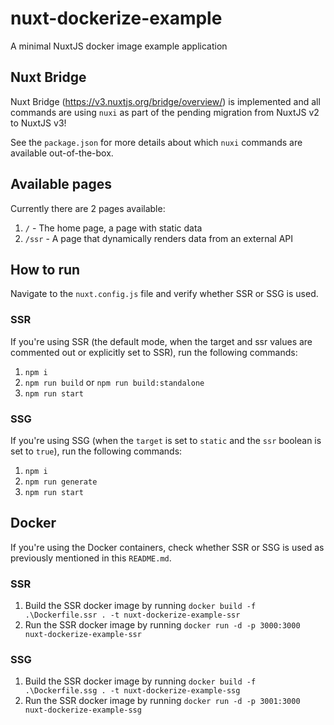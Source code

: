 # nuxt-dockerize-example
A minimal NuxtJS docker image example application

## Nuxt Bridge
Nuxt Bridge (https://v3.nuxtjs.org/bridge/overview/) is implemented and all commands are using `nuxi` as part of the pending migration from NuxtJS v2 to NuxtJS v3!

See the `package.json` for more details about which `nuxi` commands are available out-of-the-box.

## Available pages
Currently there are 2 pages available:
1. `/` - The home page, a page with static data
2. `/ssr` - A page that dynamically renders data from an external API

## How to run
Navigate to the `nuxt.config.js` file and verify whether SSR or SSG is used.

### SSR
If you're using SSR (the default mode, when the target and ssr values are commented out or explicitly set to SSR), run the following commands:
1. `npm i`
2. `npm run build` or `npm run build:standalone`
3. `npm run start`

### SSG
If you're using SSG (when the `target` is set to `static` and the `ssr` boolean is set to `true`), run the following commands:
1. `npm i`
2. `npm run generate`
3. `npm run start`

## Docker
If you're using the Docker containers, check whether SSR or SSG is used as previously mentioned in this `README.md`.

### SSR
1. Build the SSR docker image by running `docker build -f .\Dockerfile.ssr . -t nuxt-dockerize-example-ssr`
2. Run the SSR docker image by running `docker run -d -p 3000:3000 nuxt-dockerize-example-ssr`

### SSG
1. Build the SSR docker image by running `docker build -f .\Dockerfile.ssg . -t nuxt-dockerize-example-ssg`
2. Run the SSR docker image by running `docker run -d -p 3001:3000 nuxt-dockerize-example-ssg`
